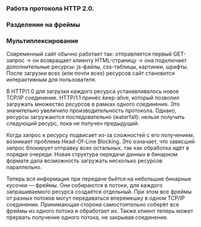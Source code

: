 ### Работа протокола HTTP 2.0.


### Разделение на фреймы

### Мультиплексирование
Современный сайт обычно работает так: отправляется первый GET-запрос → он возвращает клиенту HTML-страницу → она подключает дополнительные ресурсы: js-файлы, css-таблицы, картинки, шрифты. После загрузки всех (или почти всех) ресурсов сайт становится интерактивным для пользователя.

В HTTP/1.0 для загрузки каждого ресурса устанавливалось новое TCP/IP соединение. HTTP/1.1 принёс keep-alive, который позволил загружать множество ресурсов в рамках одного соединения. Это значительно увеличило производительность протокола. Однако, ресурсы загружаются последовательно (waterfall): нельзя получить следующий ресурс, пока не получен предыдущий.

Когда запрос к ресурсу подвисает из-за сложностей с его получением, возникает проблема Head-Of-Line Blocking. Это означает, что зависший запрос блокирует отправку всех остальных, так как обработка идёт в порядке очереди. Новая структура передачи данных в бинарном формате дала возможность загружать несколько ресурсов параллельно.

Теперь вся информация при передаче бьётся на небольшие бинарные кусочки — фреймы. Они собираются в потоки, для каждого запрашиваемого ресурса создаётся отдельный. При этом все фреймы от разных потоков могут передаваться вперемешку в одном TCP/IP соединении. Принимающая сторона самостоятельно соберёт все фреймы из одного потока и обработает их. Также клиент теперь может прервать получение одного потока, не закрывая соединение.